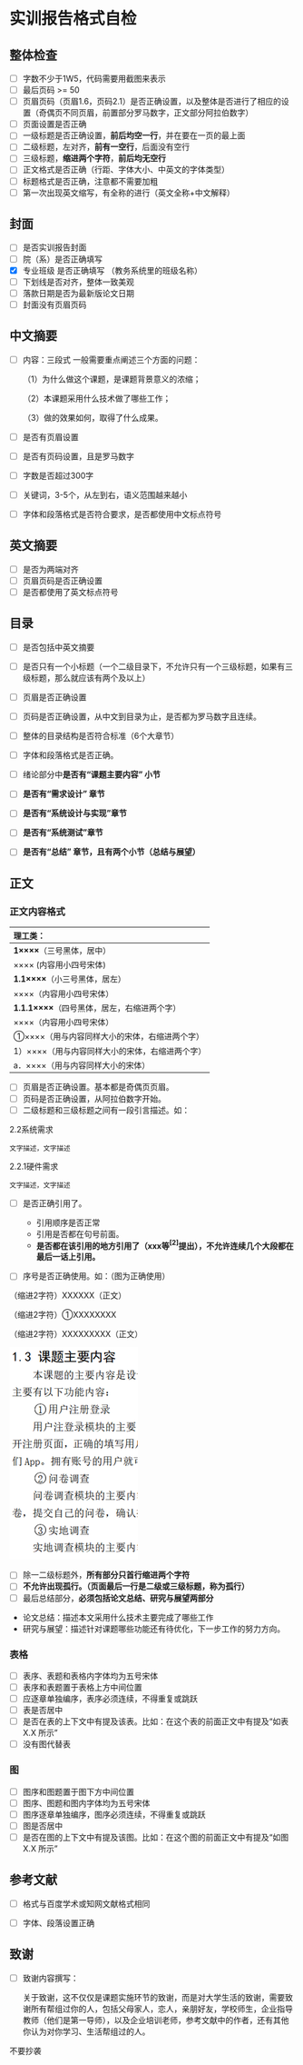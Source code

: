 # 实训报告格式自检

## 整体检查

- [ ] 字数不少于1W5，代码需要用截图来表示
- [ ] 最后页码 >= 50
- [ ] 页眉页码（页眉1.6，页码2.1）是否正确设置，以及整体是否进行了相应的设置（奇偶页不同页眉，前置部分罗马数字，正文部分阿拉伯数字）
- [ ] 页面设置是否正确
- [ ] 一级标题是否正确设置，**前后均空一行**，并在要在一页的最上面
- [ ] 二级标题，左对齐，**前有一空行**，后面没有空行
- [ ] 三级标题，**缩进两个字符**，**前后均无空行**
- [ ] 正文格式是否正确（行距、字体大小、中英文的字体类型）
- [ ] 标题格式是否正确，注意都不需要加粗
- [ ] 第一次出现英文缩写，有全称的进行（英文全称+中文解释）

## 封面

- [ ] 是否实训报告封面
- [ ] 院（系）是否正确填写
- [x] 专业班级 是否正确填写 （教务系统里的班级名称）
- [ ] 下划线是否对齐，整体一致美观
- [ ] 落款日期是否为最新版论文日期
- [ ] 封面没有页眉页码

## 中文摘要

- [ ] 内容：三段式
  一般需要重点阐述三个方面的问题：

  （1）为什么做这个课题，是课题背景意义的浓缩；

  （2）本课题采用什么技术做了哪些工作；

  （3）做的效果如何，取得了什么成果。

- [ ] 是否有页眉设置

- [ ] 是否有页码设置，且是罗马数字

- [ ] 字数是否超过300字

- [ ] 关键词，3-5个，从左到右，语义范围越来越小

- [ ] 字体和段落格式是否符合要求，是否都使用中文标点符号

## 英文摘要

- [ ] 是否为两端对齐
- [ ] 页眉页码是否正确设置
- [ ] 是否都使用了英文标点符号

## 目录

- [ ] 是否包括中英文摘要
- [ ] 是否只有一个小标题（一个二级目录下，不允许只有一个三级标题，如果有三级标题，那么就应该有两个及以上）

- [ ] 页眉是否正确设置
- [ ] 页码是否正确设置，从中文到目录为止，是否都为罗马数字且连续。
- [ ] 整体的目录结构是否符合标准（6个大章节）
- [ ] 字体和段落格式是否正确。
- [ ] 绪论部分中**是否有“课题主要内容” 小节**
- [ ] **是否有“需求设计” 章节**
- [ ] **是否有“系统设计与实现”章节**
- [ ] **是否有“系统测试”章节**
- [ ] **是否有“总结” 章节，且有两个小节（总结与展望）**

## 正文

### 正文内容格式

| 理工类：                                        |
| :---------------------------------------------- |
| **1××××**（三号黑体，居中）                     |
| ×××× (内容用小四号宋体)                         |
| **1.1××××**（小三号黑体，居左）                 |
| ××××（内容用小四号宋体）                        |
| **1.1.1××××**（四号黑体，居左，右缩进两个字）   |
| ××××（内容用小四号宋体）                        |
| ①××××（用与内容同样大小的宋体，右缩进两个字）   |
| 1）××××（用与内容同样大小的宋体，右缩进两个字） |
| a．××××（用与内容同样大小的宋体）               |

- [ ] 页眉是否正确设置。基本都是奇偶页页眉。
- [ ] 页码是否正确设置，从阿拉伯数字开始。
- [ ] 二级标题和三级标题之间有一段引言描述。如：

2.2系统需求

 	文字描述，文字描述

 2.2.1硬件需求

 	文字描述，文字描述

- [ ] 是否正确引用了。
  - 引用顺序是否正常
  - 引用是否都在句号前面。
  - **是否都在该引用的地方引用了（xxx等$^{[2]}$提出），不允许连续几个大段都在最后一话上引用。**

- [ ] 序号是否正确使用。如：（图为正确使用）

（缩进2字符）XXXXXX（正文）

（缩进2字符）①XXXXXXXX

（缩进2字符）XXXXXXXXX（正文）

![image-20250106102226983](./selfcheck.assets/image-20250106102226983.png)

- [ ] 除一二级标题外，**所有部分只首行缩进两个字符**
- [ ] **不允许出现孤行。（页面最后一行是二级或三级标题，称为孤行）**
- [ ] 最后总结部分，**必须包括论文总结、研究与展望两部分**
- 论文总结：描述本文采用什么技术主要完成了哪些工作
- 研究与展望：描述针对课题哪些功能还有待优化，下一步工作的努力方向。



### 表格

- [ ] 表序、表题和表格内字体均为五号宋体
- [ ] 表序和表题置于表格上方中间位置
- [ ] 应逐章单独编序，表序必须连续，不得重复或跳跃
- [ ] 表是否居中
- [ ] 是否在表的上下文中有提及该表。比如：在这个表的前面正文中有提及“如表 X.X 所示”
- [ ] 没有图代替表

### 图

- [ ] 图序和图题置于图下方中间位置
- [ ] 图序、图题和图内字体均为五号宋体
- [ ] 图序逐章单独编序，图序必须连续，不得重复或跳跃
- [ ] 图是否居中
- [ ] 是否在图的上下文中有提及该图。比如：在这个图的前面正文中有提及“如图 X.X 所示”

## 参考文献

- [ ] 格式与百度学术或知网文献格式相同

- [ ] 字体、段落设置正确

## 致谢

- [ ] 致谢内容撰写：

  关于致谢，这不仅仅是课题实施环节的致谢，而是对大学生活的致谢，需要致谢所有帮组过你的人，包括父母家人，恋人，亲朋好友，学校师生，企业指导教师（他们是第一导师），以及企业培训老师，参考文献中的作者，还有其他你认为对你学习、生活帮组过的人。

不要抄袭
